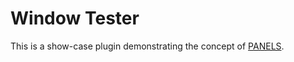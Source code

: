 # Window Tester

This is a show-case plugin demonstrating the concept of [PANELS](../../../documentation/PANELS.md).
